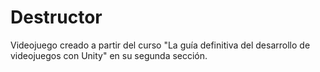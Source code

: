 # Destructor
Videojuego creado a partir del curso "La guía definitiva del desarrollo de videojuegos con Unity" en su segunda sección.
